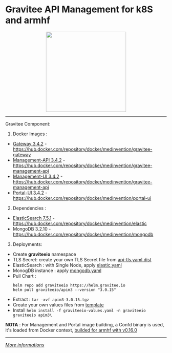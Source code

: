 # Gravitee API Management for k8S and armhf

<p align="center">
<img src="https://demo.gravitee.io/themes/assets/GRAVITEE_LOGO1-01.png" width="250">
</p>

----

Gravitee Component:

1. Docker Images : 
- [Gateway 3.4.2](docker/gateway/Dockerfile) - https://hub.docker.com/repository/docker/medinvention/gravitee-gateway
- [Management-API 3.4.2](docker/management-api/Dockerfile) - https://hub.docker.com/repository/docker/medinvention/gravitee-management-api
- [Management-UI 3.4.2](docker/management-ui/Dockerfile) - https://hub.docker.com/repository/docker/medinvention/gravitee-management-api
- [Portal-UI 3.4.2](docker/portal-ui/Dockerfile) - https://hub.docker.com/repository/docker/medinvention/portal-ui


2. Dependencies :
- [ElasticSearch 7.5.1](docker/elastic/Dockerfile) - https://hub.docker.com/repository/docker/medinvention/elastic
- MongoDB 3.2.10 - https://hub.docker.com/repository/docker/medinvention/mongodb

3. Deployments:
- Create **graviteeio** namespace
- TLS Secret: create your own TLS Secret file from [api-tls.yaml.dist](k8s/api-tls.yaml.dist)
- ElasticSearch : with Single Node, apply [elastic.yaml](k8s/elastic.yaml)
- MonogDB instance : apply [mongodb.yaml](k8s/mongodb.yaml)
- Pull Chart : 
    ```
    helm repo add graviteeio https://helm.gravitee.io
    helm pull graviteeio/apim3 --version "3.0.15"
    ```
- Extract : ``tar -xvf apim3-3.0.15.tgz``
- Create your own values files from [template](graviteeio-values.yaml.dist) 
- Install ``helm install -f graviteeio-values.yaml -n graviteeio graviteeio apim3\``


**NOTA** : For Management and Portal image building, a Confd binary is used, it's loaded from Docker context, [builded for armhf with v0.16.0](https://github.com/kelseyhightower/confd/tree/v0.16.0) 

---- 

[*More informations*](https://blog.medinvention.dev)

